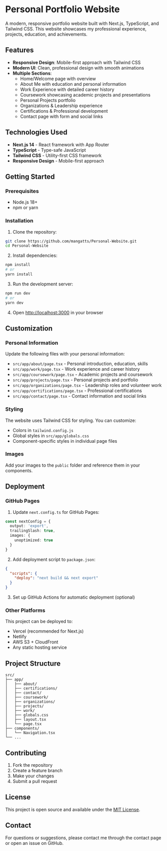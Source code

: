 # Personal Portfolio Website

A modern, responsive portfolio website built with Next.js, TypeScript, and Tailwind CSS. This website showcases my professional experience, projects, education, and achievements.

## Features

- **Responsive Design**: Mobile-first approach with Tailwind CSS
- **Modern UI**: Clean, professional design with smooth animations
- **Multiple Sections**:
  - Home/Welcome page with overview
  - About Me with education and personal information
  - Work Experience with detailed career history
  - Coursework showcasing academic projects and presentations
  - Personal Projects portfolio
  - Organizations & Leadership experience
  - Certifications & Professional development
  - Contact page with form and social links

## Technologies Used

- **Next.js 14** - React framework with App Router
- **TypeScript** - Type-safe JavaScript
- **Tailwind CSS** - Utility-first CSS framework
- **Responsive Design** - Mobile-first approach

## Getting Started

### Prerequisites

- Node.js 18+ 
- npm or yarn

### Installation

1. Clone the repository:
```bash
git clone https://github.com/mangatts/Personal-Website.git
cd Personal-Website
```

2. Install dependencies:
```bash
npm install
# or
yarn install
```

3. Run the development server:
```bash
npm run dev
# or
yarn dev
```

4. Open [http://localhost:3000](http://localhost:3000) in your browser

## Customization

### Personal Information

Update the following files with your personal information:

- `src/app/about/page.tsx` - Personal introduction, education, skills
- `src/app/work/page.tsx` - Work experience and career history
- `src/app/coursework/page.tsx` - Academic projects and coursework
- `src/app/projects/page.tsx` - Personal projects and portfolio
- `src/app/organizations/page.tsx` - Leadership roles and volunteer work
- `src/app/certifications/page.tsx` - Professional certifications
- `src/app/contact/page.tsx` - Contact information and social links

### Styling

The website uses Tailwind CSS for styling. You can customize:

- Colors in `tailwind.config.js`
- Global styles in `src/app/globals.css`
- Component-specific styles in individual page files

### Images

Add your images to the `public` folder and reference them in your components.

## Deployment

### GitHub Pages

1. Update `next.config.ts` for GitHub Pages:
```typescript
const nextConfig = {
  output: 'export',
  trailingSlash: true,
  images: {
    unoptimized: true
  }
}
```

2. Add deployment script to `package.json`:
```json
{
  "scripts": {
    "deploy": "next build && next export"
  }
}
```

3. Set up GitHub Actions for automatic deployment (optional)

### Other Platforms

This project can be deployed to:
- Vercel (recommended for Next.js)
- Netlify
- AWS S3 + CloudFront
- Any static hosting service

## Project Structure

```
src/
├── app/
│   ├── about/
│   ├── certifications/
│   ├── contact/
│   ├── coursework/
│   ├── organizations/
│   ├── projects/
│   ├── work/
│   ├── globals.css
│   ├── layout.tsx
│   └── page.tsx
├── components/
│   └── Navigation.tsx
└── ...
```

## Contributing

1. Fork the repository
2. Create a feature branch
3. Make your changes
4. Submit a pull request

## License

This project is open source and available under the [MIT License](LICENSE).

## Contact

For questions or suggestions, please contact me through the contact page or open an issue on GitHub.
